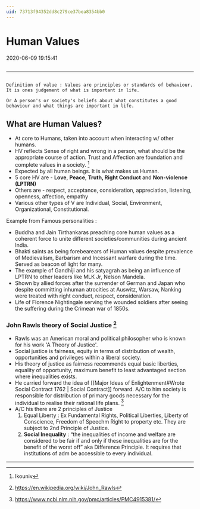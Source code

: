 ```yaml
---
uid: 73713f94352dd8c279ce37bea8354bb0
---
```


# Human Values
2020-06-09 19:15:41
```toc
```
---


```ad-note

Definition of value : Values are principles or standards of behaviour. It is ones judgement of what is important in life.

Or A person's or society's beliefs about what constitutes a good behaviour and what things are important in life.

```

## What are Human Values?
-   At core to Humans, taken into account when interacting w/ other humans.
-   HV reflects Sense of right and wrong in a person, what should be the appropriate course of action. Trust and Affection are foundation and complete values in a society. [^1] 
-   Expected by all human beings. It is what makes us Human.
-   5 core HV are - **Love**, **Peace**, **Truth, Right Conduct** and **Non-violence (LPTRN)**
-   Others are - respect, acceptance, consideration, appreciation, listening, openness, affection, empathy
-   Various other types of V are Individual, Social, Environment, Organizational, Constitutional.
 
Example from Famous personalities : 
- Buddha and Jain Tirthankaras preaching core human values as a coherent force to unite different societies/communities during ancient India.
- Bhakti saints as being forebearears of Human values despite prevalence of Medievalism, Barbarism and Incessant warfare during the time. Served as beacon of light for many. 
- The example of Gandhiji and his satyagrah as being an influence of LPTRN to other leaders like MLK Jr, Nelson Mandela. 
- Shown by allied forces after the surrender of German and Japan who despite committing inhuman atrocities at Auswitz, Warsaw, Nanking were treated with right conduct, respect, consideration.
- Life of Florence Nightingale serving the wounded soldiers after seeing the suffering during the Crimean war of 1850s.


### John Rawls theory of Social Justice [^2]
- Rawls was an American moral and political philosopher who is known for his work 'A Theory of Justice'.
- Social justice is  fairness, equity in terms of distribution of wealth, opportunities and privileges within a liberal society.
- His theory of justice as fairness recommends equal basic liberties, equality of opportunity, maximum benefit to least advantaged section where inequalities exists.
- He carried forward the idea of [[Major Ideas of Enlightenment#Wrote Social Contract 1762 | Social Contract]] forward. A/C to him society is responsible for distribution of primary goods necessary for the individual to realise their rational life plans. [^3]
- A/C his there are 2 principles of Justice 
	1. Equal Liberty : Ex Fundamental Rights, Political Liberties, Liberty of Conscience, Freedom of Speechm Right to property etc. They are subject to 2nd Principle of Justice. 
	2. **Social Inequality** : “the inequalities of income and welfare are considered to be fair if and only if these inequalities are for the benefit of the worst off” aka Difference Principle. It requires that institutions of adm be accessible to every individual.


---

[^1]: lkouniv 
[^2]: https://en.wikipedia.org/wiki/John_Rawls
[^3]: https://www.ncbi.nlm.nih.gov/pmc/articles/PMC4915381/